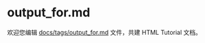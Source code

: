 output_for.md
===

欢迎您编辑 <a target="__blank" href="https://github.com/jaywcjlove/html-tutorial/blob/main/docs/tags/output_for.md">docs/tags/output_for.md</a> 文件，共建 HTML Tutorial 文档。